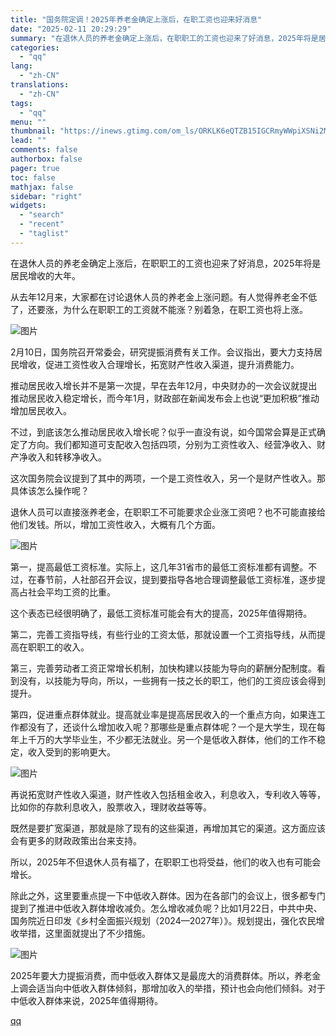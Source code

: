 ```yaml
---
title: "国务院定调！2025年养老金确定上涨后，在职工资也迎来好消息"
date: "2025-02-11 20:29:29"
summary: "在退休人员的养老金确定上涨后，在职职工的工资也迎来了好消息，2025年将是居民增收的大年。从去年12..."
categories:
  - "qq"
lang:
  - "zh-CN"
translations:
  - "zh-CN"
tags:
  - "qq"
menu: ""
thumbnail: "https://inews.gtimg.com/om_ls/ORKLK6eQTZB15IGCRmyWWpiXSNi2MFWXQqLYnSZhGPfLwAA_640360/0"
lead: ""
comments: false
authorbox: false
pager: true
toc: false
mathjax: false
sidebar: "right"
widgets:
  - "search"
  - "recent"
  - "taglist"
---
```


在退休人员的养老金确定上涨后，在职职工的工资也迎来了好消息，2025年将是居民增收的大年。

从去年12月来，大家都在讨论退休人员的养老金上涨问题。有人觉得养老金不低了，还要涨，为什么在职职工的工资就不能涨？别着急，在职工资也将上涨。

![图片](https://inews.gtimg.com/news_bt/OxIkjw800ake_4OtmYxAkrq806NObrQeV0kqSE6RMmy-UAA/641)

2月10日，国务院召开常委会，研究提振消费有关工作。会议指出，要大力支持居民增收，促进工资性收入合理增长，拓宽财产性收入渠道，提升消费能力。

推动居民收入增长并不是第一次提，早在去年12月，中央财办的一次会议就提出推动居民收入稳定增长，而今年1月，财政部在新闻发布会上也说“更加积极”推动增加居民收入。

不过，到底该怎么推动居民收入增长呢？似乎一直没有说，如今国常会算是正式确定了方向。我们都知道可支配收入包括四项，分别为工资性收入、经营净收入、财产净收入和转移净收入。

这次国务院会议提到了其中的两项，一个是工资性收入，另一个是财产性收入。那具体该怎么操作呢？

退休人员可以直接涨养老金，在职职工不可能要求企业涨工资吧？也不可能直接给他们发钱。所以，增加工资性收入，大概有几个方面。

![图片](https://inews.gtimg.com/news_bt/O2Z11vX3lWpt7Zf4D0MLsfjgL0IPqlNDOzgPSuaew6kD4AA/641)

第一，提高最低工资标准。实际上，这几年31省市的最低工资标准都有调整。不过，在春节前，人社部召开会议，提到要指导各地合理调整最低工资标准，逐步提高占社会平均工资的比重。

这个表态已经很明确了，最低工资标准可能会有大的提高，2025年值得期待。

第二，完善工资指导线，有些行业的工资太低，那就设置一个工资指导线，从而提高在职职工的收入。

第三，完善劳动者工资正常增长机制，加快构建以技能为导向的薪酬分配制度。看到没有，以技能为导向，所以，一些拥有一技之长的职工，他们的工资应该会得到提升。

第四，促进重点群体就业。提高就业率是提高居民收入的一个重点方向，如果连工作都没有了，还谈什么增加收入呢？那哪些是重点群体呢？一个是大学生，现在每年上千万的大学毕业生，不少都无法就业。另一个是低收入群体，他们的工作不稳定，收入受到的影响更大。

![图片](https://inews.gtimg.com/news_bt/OiUaXr3bCl3vQNh-Stn9gb_I1FtTIBLYnH7uILh8B0YNoAA/641)

再说拓宽财产性收入渠道，财产性收入包括租金收入，利息收入，专利收入等等，比如你的存款利息收入，股票收入，理财收益等等。

既然是要扩宽渠道，那就是除了现有的这些渠道，再增加其它的渠道。这方面应该会有更多的财政政策出台来支持。

所以，2025年不但退休人员有福了，在职职工也将受益，他们的收入也有可能会增长。

除此之外，这里要重点提一下中低收入群体。因为在各部门的会议上，很多都专门提到了推进中低收入群体增收减负。怎么增收减负呢？比如1月22日，中共中央、国务院近日印发《乡村全面振兴规划（2024—2027年）》。规划提出，强化农民增收举措，这里面就提出了不少措施。

![图片](https://inews.gtimg.com/news_bt/OSyL871rFhbsNPuOLce5eytv2BGcUlQS11TAqk_FfBS3MAA/641)

2025年要大力提振消费，而中低收入群体又是最庞大的消费群体。所以，养老金上调会适当向中低收入群体倾斜，那增加收入的举措，预计也会向他们倾斜。对于中低收入群体来说，2025年值得期待。

[qq](https://new.qq.com/rain/a/20250211A087U100)
